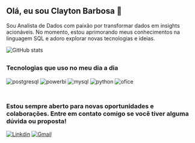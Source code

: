 ## Olá, eu sou Clayton Barbosa 👋


Sou Analista de Dados com paixão por transformar dados em insights acionáveis. No momento, estou aprimorando meus conhecimentos na linguagem SQL e adoro explorar novas tecnologias e ideias.

![GitHub stats](https://github-readme-stats.vercel.app/api?username=Clayton87&show_icons=true&theme=radical)

##
### Tecnologias que uso no meu dia a dia

<div style="display: inline_block">
  <img align="center" alt="postgresql" src="https://img.shields.io/badge/PostgreSQL-316192?style=for-the-badge&logo=postgresql&logoColor=white" />
  <img align="center" alt="powerbi" src="https://camo.githubusercontent.com/ecef4c543198952452b882c5551593f6c6a7f1f4a2b304d61b0d79ce7cbf1bad/68747470733a2f2f696d672e736869656c64732e696f2f62616467652f706f7765725f62692d4632433831313f7374796c653d666f722d7468652d6261646765266c6f676f3d706f7765726269266c6f676f436f6c6f723d626c61636b" />
  <img align="center" alt="mysql" src="https://img.shields.io/badge/MySQL-00000F?style=for-the-badge&logo=mysql&logoColor=white" />
  <img align="center" alt="python" src="https://camo.githubusercontent.com/0562f16a4ae7e35dae6087bf8b7805fb7e664a9e7e20ae6d163d94e56b94f32d/68747470733a2f2f696d672e736869656c64732e696f2f62616467652f707974686f6e2d3336373041303f7374796c653d666f722d7468652d6261646765266c6f676f3d707974686f6e266c6f676f436f6c6f723d666664643534" />
  <img align="center" alt="ofice" src="https://camo.githubusercontent.com/c85298b006da4468d00bc9644bd07f47308c5c59e06a789f1cddc9387d8d1d13/68747470733a2f2f696d672e736869656c64732e696f2f62616467652f4d6963726f736f66745f4f66666963652d4438334230313f7374796c653d666f722d7468652d6261646765266c6f676f3d6d6963726f736f66742d6f6666696365266c6f676f436f6c6f723d7768697465" />
</div><br/>

##
### Estou sempre aberto para novas oportunidades e colaborações. Entre em contato comigo se você tiver alguma dúvida ou proposta!

[![Linkdin](https://img.shields.io/badge/LinkedIn-0077B5?style=for-the-badge&logo=linkedin&logoColor=white)](https://www.linkedin.com/in/clayton-barbosa87)
[![Gmail](https://img.shields.io/badge/Gmail-D14836?style=for-the-badge&logo=gmail&logoColor=white)](mailto:clayton.contato87@gmail.com)
